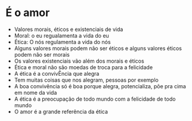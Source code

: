# É o amor
- Valores morais, éticos e existenciais de vida
- Moral: o eu regualamenta a vida do eu
- Ética: O nós regulamenta a vida do nós
- Alguns valores morais podem não ser éticos e alguns valores éticos podem não ser morais
- Os valores existenciais vão além dos morais e éticos
- Ética e moral não são moedas de troca para a felicidade
- A ética é a convivÊncia que alegra
- Tem muitas coisas que nos alegram, pessoas por exemplo
- A boa convivência só é boa porque alegra, potencializa, põe pra cima em nome da vida
- A ética é a preocupação de todo mundo com a felicidade de todo mundo
- O amor é a grande referência da ética